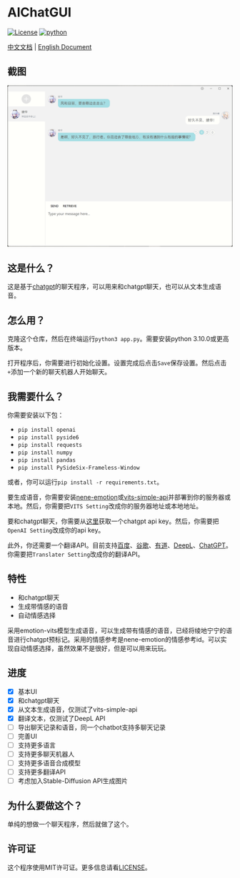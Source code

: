 # AIChatGUI
[![License](https://img.shields.io/badge/license-MIT-green)](LICENSE)
[![python](https://img.shields.io/badge/python-3.10%2B-green)](https://www.python.org/)

[中文文档](README_zh.md) | [English Document](README.md)
## 截图
![screenshot](./screenshot.png)
## 这是什么？
这是基于[chatgpt](https://chatgpt.com/)的聊天程序，可以用来和chatgpt聊天，也可以从文本生成语音。

## 怎么用？
克隆这个仓库，然后在终端运行`python3 app.py`。需要安装python 3.10.0或更高版本。

打开程序后，你需要进行初始化设置。设置完成后点击`Save`保存设置。然后点击`+`添加一个新的聊天机器人开始聊天。

## 我需要什么？
你需要安装以下包：
- `pip install openai`
- `pip install pyside6`
- `pip install requests`
- `pip install numpy`
- `pip install pandas`
- `pip install PySideSix-Frameless-Window`

或者，你可以运行`pip install -r requirements.txt`。

要生成语音，你需要安装[nene-emotion](https://huggingface.co/spaces/innnky/nene-emotion/tree/main)或[vits-simple-api](https://github.com/Artrajz/vits-simple-api)并部署到你的服务器或本地。然后，你需要把`VITS Setting`改成你的服务器地址或本地地址。

要和chatgpt聊天，你需要从[这里](https://api.chatgpt.com/)获取一个chatgpt api key。然后，你需要把`OpenAI Setting`改成你的api key。

此外，你还需要一个翻译API。目前支持[百度](https://api.fanyi.baidu.com/)、[谷歌](https://cloud.google.com/translate/docs/reference/rest/)、[有道](https://ai.youdao.com/product-fanyi-text.s)、[DeepL](https://www.deepl.com/pro-api)、[ChatGPT](https://api.chatgpt.com/)。你需要把`Translater Setting`改成你的翻译API。
## 特性
- 和chatgpt聊天
- 生成带情感的语音
- 自动情感选择

采用emotion-vits模型生成语音，可以生成带有情感的语音，已经将绫地宁宁的语音进行chatgpt预标记。采用的情感参考是nene-emotion的情感参考id。可以实现自动情感选择，虽然效果不是很好，但是可以用来玩玩。

## 进度
- [x] 基本UI
- [x] 和chatgpt聊天
- [x] 从文本生成语音，仅测试了vits-simple-api
- [x] 翻译文本，仅测试了DeepL API
- [ ] 导出聊天记录和语音，同一个chatbot支持多聊天记录
- [ ] 完善UI
- [ ] 支持更多语言
- [ ] 支持更多聊天机器人
- [ ] 支持更多语音合成模型
- [ ] 支持更多翻译API
- [ ] 考虑加入Stable-Diffusion API生成图片
## 为什么要做这个？
单纯的想做一个聊天程序，然后就做了这个。

## 许可证
这个程序使用MIT许可证。更多信息请看[LICENSE](LICENSE)。